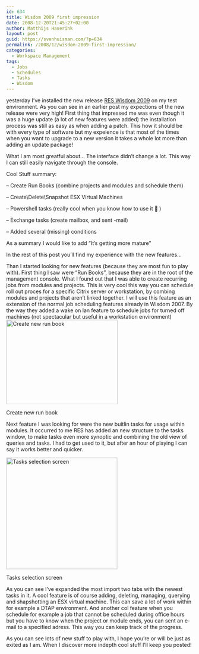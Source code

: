 ```yaml
---
id: 634
title: Wisdom 2009 first impression
date: 2008-12-20T21:45:27+02:00
author: Matthijs Haverink
layout: post
guid: https://svenhuisman.com/?p=634
permalink: /2008/12/wisdom-2009-first-impression/
categories:
  - Workspace Management
tags:
  - Jobs
  - Schedules
  - Tasks
  - Wisdom
---
```

yesterday I&#8217;ve installed the new release <a title="RES Wisdom 2009" href="http://www.ressoftware.com/page.aspx?id=183&l=EN" target="_blank">RES Wisdom 2009</a> on my test environment. As you can see in an earlier post my expections of the new release were very high! First thing that impressed me was even though it was a huge update (a lot of new features were added) the installation process was still as easy as when adding a patch. This how it should be with every type of software but my expeience is that most of the times when you want to upgrade to a new version it takes a whole lot more than adding an update package!

What I am most greatful about&#8230; The interface didn&#8217;t change a lot. This way I can still easily navigate through the console.

Cool Stuff summary:

&#8211; Create Run Books (combine projects and modules and schedule them)

&#8211; Create\Delete\Snapshot ESX Virtual Machines

&#8211; Powershell tasks (really cool when you know how to use it 🙂 )

&#8211; Exchange tasks (create mailbox, and sent -mail)

&#8211; Added several (missing) conditions

As a summary I would like to add &#8220;It&#8217;s getting more mature&#8221;

In the rest of this post you&#8217;ll find my experience with the new features&#8230; 

<!--more-->Than I started looking for new features (because they are most fun to play with). First thing I saw were &#8220;Run Books&#8221;, because they are in the root of the management console. What I found out that I was able to create recurring jobs from modules and projects. This is very cool this way you can schedule roll out proces for a specific Citrix server or workstation, by combing modules and projects that aren&#8217;t linked together. I will use this feature as an extension of the normal job scheduling features already in Wisdom 2007. By the way they added a wake on lan feature to schedule jobs for turned off machines (not spectacular but useful in a workstation environment)

<div id="attachment_638" style="width: 310px" class="wp-caption alignnone">
  <a href="https://svenhuisman.com/wp-content/uploads/2008/12/runbook.jpg"><img aria-describedby="caption-attachment-638" class="size-medium wp-image-638" src="https://svenhuisman.com/wp-content/uploads/2008/12/runbook-300x227.jpg" alt="Create new run book" width="300" height="227" /></a>
  
  <p id="caption-attachment-638" class="wp-caption-text">
    Create new run book
  </p>
</div>

Next feature I was looking for were the new buitlin tasks for usage within modules. It occurred to me RES has added an new structure to the tasks window, to make tasks even more synoptic and combining the old view of queries and tasks. I had to get used to it, but after an hour of playing I can say it works better and quicker.

<div id="attachment_639" style="width: 309px" class="wp-caption alignnone">
  <a href="https://svenhuisman.com/wp-content/uploads/2008/12/tasks.jpg"><img aria-describedby="caption-attachment-639" class="size-medium wp-image-639" src="https://svenhuisman.com/wp-content/uploads/2008/12/tasks-299x300.jpg" alt="Tasks selection screen" width="299" height="300" /></a>
  
  <p id="caption-attachment-639" class="wp-caption-text">
    Tasks selection screen
  </p>
</div>

As you can see I&#8217;ve expanded the most import two tabs with the newest tasks in it. A cool feature is of course adding, deleting, managing, querying and shapshotting an ESX virtual machine. This can save a lot of work within for example a DTAP environment. And another col feature when you schedule for example a job that cannot be scheduled during office hours but you have to know when the project or module ends, you can sent an e-mail to a specified adress. This way you can keep track of the progress.

As you can see lots of new stuff to play with, I hope you&#8217;re or will be just as exited as I am. When I discover more indepth cool stuff I&#8217;ll keep you posted!